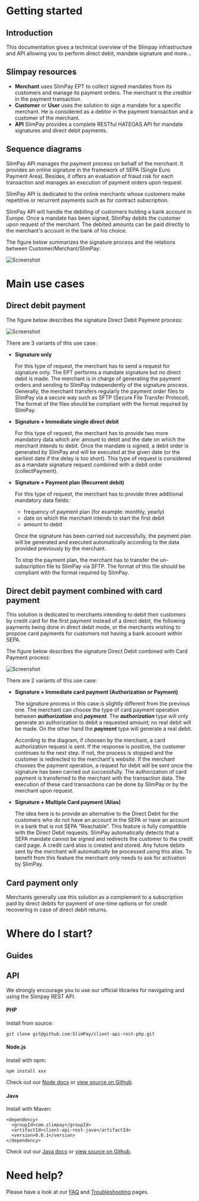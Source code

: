 # Getting started

## Introduction

This documentation gives a technical overview of the Slimpay infrastructure and API allowing you to perform direct debit, mandate signature and more...

## Slimpay resources

* **Merchant** uses SlimPay EPT to collect signed mandates from its customers and manage its payment orders. The merchant is the creditor in the payment transaction.
* **Customer** or **User** uses the solution to sign a mandate for a specific merchant. He is considered as a debtor in the payment transaction and a customer of the merchant.
* **API** SlimPay provides a complete RESTful HATEOAS API for mandate signatures and direct debit payments. 

## Sequence diagrams

SlimPay API manages the payment process on behalf of the merchant. It provides an online signature in the framework of SEPA (Single Euro Payment Area). Besides, it offers an evaluation of fraud risk for each transaction and manages an execution of payment orders upon request.

SlimPay API is dedicated to the online merchants whose customers make repetitive or recurrent payments such as for contract subscription. 

SlimPay API will handle the debiting of customers holding a bank account in Europe. Once a mandate has been signed, SlimPay debits the customer upon request of the merchant. The debited amounts can be paid directly to the merchant's account in the bank of his choice. 

The figure below summarizes the signature process and the relations between Customer/Merchant/SlimPay:

![Screenshot](img/slimpay-flow.png)

# Main use cases

## Direct debit payment

The figure below describes the signature Direct Debit Payment process:

![Screenshot](img/direct-debit-sequence.png)

There are 3 variants of this use case:

* **Signature only**

    For this type of request, the merchant has to send a request for signature only. The EPT performs a mandate signature but no direct debit is made. The merchant is in charge of generating the payment orders and sending to SlimPay independently of the signature process. Generally, the merchant transfers regularly the payment order files to SlimPay via a secure way such as SFTP (Secure File Transfer Protocol). The format of the files should be compliant with the format required by SlimPay. 

* **Signature + Immediate single direct debit**

    For this type of request, the merchant has to provide two more mandatory data which are: amount to debit and the date on which the merchant intends to debit. Once the mandate is signed, a debit order is generated by SlimPay and will be executed at the given date (or the earliest date if the delay is too short). This type of request is considered as a mandate signature request combined with a debit order (collectPayment). 

* **Signature + Payment plan (Recurrent debit)**

    For this type of request, the merchant has to provide three additional mandatory data fields:

    - frequency of payment plan (for example: monthly, yearly)
    - date on which the merchant intends to start the first debit
    - amount to debit

    Once the signature has been carried out successfully, the payment plan will be generated and executed automatically according to the data provided previously by the merchant.

    To stop the payment plan, the merchant has to transfer the un-subscription file to SlimPay via SFTP. The format of this file should be compliant with the format required by SlimPay. 

## Direct debit payment combined with card payment

This solution is dedicated to merchants intending to debit their customers by credit card for the first payment instead of a direct debit, the following payments being done in direct debit mode, or the merchants wishing to propose card payments for customers not having a bank account within SEPA.

The figure below describes the signature Direct Debit combined with Card Payment process:

![Screenshot](img/direct-debit-card-sequence.png)

There are 2 variants of this use case:

* **Signature + Immediate card payment (Authorization or Payment)**

    The signature process in this case is slightly different from the previous one.  The merchant can choose the type of card payment operation between **_authorization_** and **_payment_**. The **_authorization_** type will only generate an authorization to debit a requested amount; no real debit will be made. On the other hand the **_payment_** type will generate a real debit. 

    According to the diagram, if choosen by the merchant, a card authorization request is sent. If the response is positive, the customer continues to the next step. If not, the process is stopped and the customer is redirected to the merchant's website. If the merchant chooses the payment operation, a request for debit will be sent once the signature has been carried out successfully.
    The authorization of card payment is transferred to the merchant with the transaction data. The execution of these card transactions can be done by SlimPay or by the merchant upon request. 

* **Signature + Multiple Card payment (Alias)**

    The idea here is to provide an alternative to the Direct Debit for the customers who do not have an account in the SEPA or have an account in a bank that is not SEPA “Reachable”. This feature is fully compatible with the Direct Debit requests. SlimPay automatically detects that a SEPA mandate cannot be signed and redirects the customer to the credit card page. A credit card alias is created and stored. Any future debits sent by the merchant will automatically be processed using this alias. To benefit from this feature the merchant only needs to ask for activation by SlimPay.

## Card payment only

Merchants generally use this solution as a complement to a subscription paid by direct debits for payment of one-time options or for credit recovering in case of direct debit returns.

# Where do I start?

## Guides

## API

We strongly encourage you to use our official libraries for navigating and using the Slimpay REST API.

#### PHP

Install from source:

    git clone git@github.com:SlimPay/client-api-rest-php.git

#### Node.js

Install with npm:

    npm install xxx

Check out our [Node docs](#) or [view source on Github](https://github.com/SlimPay/client-api-rest-node).

#### Java

Install with Maven:

    <dependency>
      <groupId>com.slimpay</groupId>
      <artifactId>client-api-rest-java</artifactId>
      <version>0.0.1</version>
    </dependency>

Check out our [Java docs](#) or [view source on Github](https://github.com/SlimPay/client-api-rest-java).

# Need help?

Please have a look at our [FAQ](support/faq.md) and [Troubleshooting](support/troubleshooting.md) pages.

